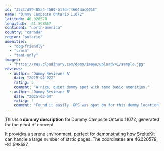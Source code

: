 ```yaml
---
id: "35c37d59-85a4-4500-b1fd-74664dac6018"
name: "Dummy Campsite Ontario 11072"
latitude: 46.020578
longitude: -81.598557
continent: "north-america"
country: "canada"
region: "ontario"
amenities:
  - "dog-friendly"
  - "trash"
  - "tent-only"
images:
  - "https://res.cloudinary.com/demo/image/upload/v1/sample.jpg"
reviews:
  - author: "Dummy Reviewer A"
    date: "2025-01-022"
    rating: 5
    comment: "A nice, quiet dummy spot with some basic amenities."
  - author: "Dummy Reviewer B"
    date: "2025-02-04"
    rating: 4
    comment: "Found it easily. GPS was spot on for this dummy location."
---
```


This is a **dummy description** for Dummy Campsite Ontario 11072, generated for the proof of concept.

It provides a serene environment, perfect for demonstrating how SvelteKit can handle a large number of static pages. The coordinates are 46.020578, -81.598557.
